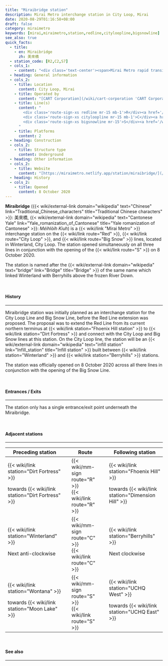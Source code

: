 ```yaml
---
title: "Miraibridge station"
description: Mirai Metro interchange station in City Loop, Mirai
date: 2020-08-29T01:16:58+08:00
draft: false
category: miraimetro
keywords: [mirai,miraimetro,station,redline,cityloopline,bigsnowline]
see_also: true
quick_facts:
  - title:
    - en: Miraibridge
      zh: 美來橋
  - station_code: [R2,C2,S7]
  - cols_1:
    - content: "<div class='text-center'><span>Mirai Metro rapid transit station</span></div>"
  - heading: General information
  - cols_2:
    - title: Location
      content: City Loop, Mirai
    - title: Operated by
      content: "[CART Corporation](/wiki/cart-corporation 'CART Corporation')"
    - title: Line(s)
      content: "
        <div class='route-sign-xs redline mr-15 mb-1'>R</div><a href='/wiki/red-line' title='Red Line'>Red Line</a><br>
        <div class='route-sign-xs cityloopline mr-15 mb-1'>C</div><a href='/wiki/city-loop-line' title='City Loop Line'>City Loop Line</a><br>
        <div class='route-sign-xs bigsnowline mr-15'>S</div><a href='/wiki/big-snow-line' title='Big Snow Line'>Big Snow Line</a>
      "
    - title: Platforms
      content: 2
  - heading: Construction
  - cols_2:
    - title: Structure type
      content: Underground
  - heading: Other information
  - cols_2:
    - title: Website
      content: "[https://miraimetro.netlify.app/station/miraibridge/](/station/miraibridge)"
  - heading: History
  - cols_2:
    - title: Opened
      content: 8 October 2020
---
```


**Miraibridge** ({{< wiki/external-link domain="wikipedia" text="Chinese" link="Traditional_Chinese_characters" title="Traditional Chinese characters" >}}: 美來橋, {{< wiki/external-link domain="wikipedia" text="Cantonese Yale" link="Yale_romanization_of_Cantonese" title="Yale romanization of Cantonese" >}}: *Méihlòih Kìuh*) is a {{< wiki/link "Mirai Metro" >}} interchange station on the {{< wiki/link route="Red" >}}, {{< wiki/link route="City Loop" >}}, and {{< wiki/link route="Big Snow" >}} lines, located in Winterland, City Loop. The station opened simultaneously on all three lines in conjunction with the opening of the {{< wiki/link route="S" >}} on 8 October 2020.

The station is named after the {{< wiki/external-link domain="wikipedia" text="bridge" link="Bridge" title="Bridge" >}} of the same name which linked Winterland with Berryhills above the frozen River Down.

<br>

#### History

---

Miraibridge station was initially planned as an interchange station for the City Loop Line and Big Snow Line, before the Red Line extension was proposed. The proposal was to extend the Red Line from its current northern terminus at {{< wiki/link station="Fhoenix Hill station" >}} to {{< wiki/link station="Dirt Fortress" >}} and connect with the City Loop and Big Snow lines at this station. On the City Loop line, the station will be an {{< wiki/external-link domain="wikipedia" text="infill station" link="Infill_station" title="Infill station" >}} built between {{< wiki/link station="Winterland" >}} and {{< wiki/link station="Berryhills" >}} stations.

The station was officially opened on 8 October 2020 across all there lines in conjunction with the opening of the Big Snow Line.

<br>

#### Entrances / Exits

---

The station only has a single entrance/exit point underneath the Miraibridge. 

<br>

#### Adjacent stations

---

<div class="table-responsive">
  <table class="table table-bordered table-600 text-center">
    <thead class="thead-light">
      <tr>
        <th class="w-35">Preceding station</th>
        <th colspan="3">Route</th>
        <th class="w-35">Following station</th>
      </tr>
    </thead>
    <tbody>
      <tr>
        <td>
          {{< wiki/link station="Dirt Fortress" >}}
          <p class="small font-italic mb-0">towards {{< wiki/link station="Dirt Fortress" >}}</p>
        </td>
        <td class="redline"></td>
        <td>
          <div class="mb-05">
            {{< wiki/mm-sign route="R" >}}
          </div>
          {{< wiki/link route="R" >}}
        </td>
        <td class="redline"></td>
        <td>
          {{< wiki/link station="Fhoenix Hill" >}}
          <p class="small font-italic mb-0">towards {{< wiki/link station="Dimension Hill" >}}</p>
        </td>
      </tr>
      <tr>
        <td>
          {{< wiki/link station="Winterland" >}}
          <p class="small font-italic mb-0">Next anti-clockwise</p>
        </td>
        <td class="cityloopline"></td>
        <td class="w-30">
          <div class="mb-05">
            {{< wiki/mm-sign route="C" >}}
          </div>
          {{< wiki/link route="C" >}}
        </td>
        <td class="cityloopline"></td>
        <td>
          {{< wiki/link station="Berryhills" >}}
          <p class="small font-italic mb-0">Next clockwise</p>
        </td>
      </tr>
      <tr>
        <td>
          {{< wiki/link station="Wontana" >}}
          <p class="small font-italic mb-0">towards {{< wiki/link station="Moon Lake" >}}</p>
        </td>
        <td class="bigsnowline"></td>
        <td>
          <div class="mb-05">
            {{< wiki/mm-sign route="S" >}}
          </div>
          {{< wiki/link route="S" >}}
        </td>
        <td class="bigsnowline"></td>
        <td>
          {{< wiki/link station="UCHQ West" >}}
          <p class="small font-italic mb-0">towards {{< wiki/link station="UCHQ East" >}}</p>
        </td>
      </tr>
    </tbody>
  </table>
</div>

<br>

#### See also

---